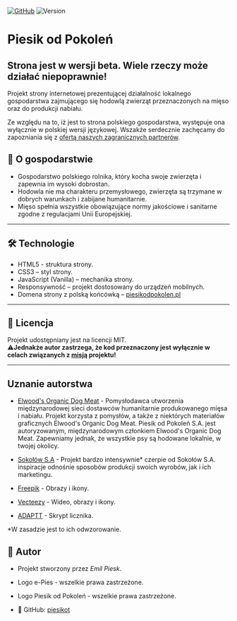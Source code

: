 [![GitHub](https://img.shields.io/badge/GitHub-piesikot-black?logo=github)](https://github.com/piesikot)
![Version](https://img.shields.io/badge/version-beta-red)

# Piesik od Pokoleń

## **Strona jest w wersji beta. Wiele rzeczy może działać niepoprawnie!**

Projekt strony internetowej prezentującej działalność lokalnego gospodarstwa zajmującego się hodowlą zwierząt przeznaczonych na mięso oraz do produkcji nabiału.

Ze względu na to, iż jest to strona polskiego gospodarstwa, występuje ona wyłącznie w polskiej wersji językowej. Wszakże serdecznie zachęcamy do zapozniania się z [ofertą naszych zagranicznych partnerów](https://piesikodpokolen.pl/partners.html).

## 🌱 O gospodarstwie

- Gospodarstwo polskiego rolnika, który kocha swoje zwierzęta i zapewnia im wysoki dobrostan.
- Hodowla nie ma charakteru przemysłowego, zwierzęta są trzymane w dobrych warunkach i zabijane humanitarnie.
- Mięso spełnia wszystkie obowiązujące normy jakościowe i sanitarne zgodne z regulacjami Unii Europejskiej.

---

## 🛠️ Technologie

- HTML5 - struktura strony.
- CSS3 – styl strony.
- JavaScript (Vanilla) – mechanika strony.
- Responsywność – projekt dostosowany do urządzeń mobilnych.
- Domena strony z polską końcówką – [piesikodpokolen.pl](https://piesikodpokolen.pl)

---

## 📜 Licencja

Projekt udostępniany jest na licencji MIT.  
⚠️**Jednakże autor zastrzega, że kod przeznaczony jest wyłącznie w celach związanych z [misją](https://piesikodpokolen.pl/mission.html) projektu!**

---

## Uznanie autorstwa

- [Elwood's Organic Dog Meat](https://www.elwooddogmeat.com/) - Pomysłodawca utworzenia międzynarodowej sieci dostawców humanitarnie produkowanego mięsa i nabiału. Projekt korzysta z pomysłów, a także z niektórych materiałów graficznych Elwood's Organic Dog Meat. Piesik od Pokoleń S.A. jest autoryzowanym, międzynarodowym członkiem Elwood's Organic Dog Meat. Zapewniamy jednak, że wszystkie psy są hodowane lokalnie, w twojej okolicy.

- [Sokołów S.A](https://sokolow.pl/) - Projekt bardzo intensywnie\* czerpie od Sokołów S.A. inspiracje odnośnie sposobów produkcji swoich wyrobów, jak i ich marketingu.

- [Freepik](https://www.freepik.com/) - Obrazy i ikony.

- [Vecteezy](https://www.vecteezy.com/) - Wideo, obrazy i ikony.

- [ADAPTT](https://www.adaptt.org/) - Skrypt licznika.

\*W zasadzie jest to ich odwzorowanie.

## 👤 Autor

- Projekt stworzony przez _Emil Piesk_.
- Logo e-Pies - wszelkie prawa zastrzeżone.
- Logo Piesik od Pokoleń - wszelkie prawa zastrzeżone.

- 🔗 GitHub: [piesikot](https://github.com/piesikot)
